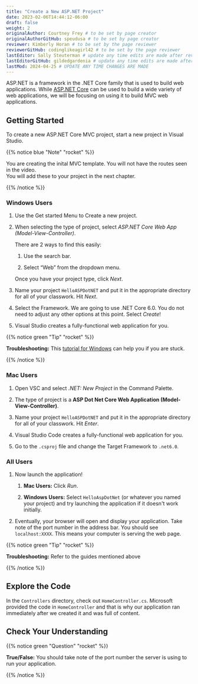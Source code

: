 ```yaml
---
title: "Create a New ASP.NET Project"
date: 2023-02-06T14:44:12-06:00
draft: false
weight: 2
originalAuthor: Courtney Frey # to be set by page creator
originalAuthorGitHub: speudusa # to be set by page creator
reviewer: Kimberly Horan # to be set by the page reviewer
reviewerGitHub: codinglikeagirl42 # to be set by the page reviewer
lastEditor: Sally Steuterman # update any time edits are made after review
lastEditorGitHub: gildedgardenia # update any time edits are made after review
lastMod: 2024-04-25 # UPDATE ANY TIME CHANGES ARE MADE
---
```


ASP.NET is a framework in the .NET Core family that is used to build web applications. While [ASP.NET Core](https://learn.microsoft.com/en-us/aspnet/core/?view=aspnetcore-6.0) can be used to build a wide variety of web applications, we will be focusing on using it to build MVC web applications.

## Getting Started

To create a new ASP.NET Core MVC project, start a new project in Visual Studio.

{{% notice blue "Note" "rocket" %}}

You are creating the inital MVC template.  You will not have the routes seen in the video.  
You will add these to your project in the next chapter.

{{% /notice %}}


### Windows Users

1. Use the Get started Menu to Create a new project.

1. When selecting the type of project, select *ASP.NET Core Web App (Model-View-Controller)*.

   There are 2 ways to find this easily:
      1. Use the search bar.

      1. Select “Web” from the dropdown menu.

   Once you have your project type, click *Next*.

1. Name your project `HelloASPDotNET` and put it in the appropriate directory for all of your classwork. Hit *Next*.

1. Select the Framework. We are going to use .NET Core 6.0. You do not need to adjust any other options at this point. Select *Create*!

1. Visual Studio creates a fully-functional web application for you.

{{% notice green "Tip" "rocket" %}} 

**Troubleshooting:**
This [tutorial for Windows](https://learn.microsoft.com/en-us/aspnet/core/tutorials/first-mvc-app/start-mvc?view=aspnetcore-6.0&tabs=visual-studio) can help you if you are stuck.

{{% /notice %}}

### Mac Users

<!-- TODO: FIX THIS -->

1. Open VSC and select *.NET: New Project* in the Command Palette.

1. The type of project is a **ASP Dot Net Core Web Application (Model-View-Controller)**.

1. Name your project `HelloASPDotNET` and put it in the appropriate directory for all of your classwork. Hit *Enter*.

1. Visual Studio Code creates a fully-functional web application for you.

1. Go to the `.csproj` file and change the Target Framework to `.net6.0`.

### All Users

1. Now launch the application!

   1. **Mac Users:** Click *Run*.   

   1. **Windows Users:** Select `HelloAspDotNet` (or whatever you named your project) and try launching the application if it doesn't work initially.

1. Eventually, your browser will open and display your application. Take note of the port number in the address bar.  You should see `localhost:XXXX`. This means your computer is serving the web page.

{{% notice green "Tip" "rocket" %}} 

**Troubleshooting:**
Refer to the guides mentioned above

{{% /notice %}}

## Explore the Code
In the `Controllers` directory, check out `HomeController.cs`. Microsoft provided the code in `HomeController` and that is why our application ran immediately after we created it and was full of content.

## Check Your Understanding

{{% notice green  "Question" "rocket" %}} 

**True/False:** You should take note of the port number the server is using to run your application.

<!-- ans: True! It may not run at 5001 -->

{{% /notice %}}